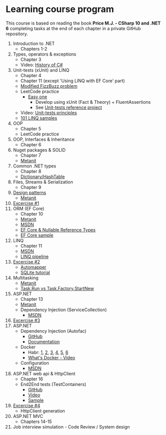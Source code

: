 # Learning course program
This course is based on reading the book **Price M.J. - CSharp 10 and .NET 6** completing tasks at the end of each chapter in a private GitHub repository.
1. Introduction to .NET
    - Chapters 1-2
2. Types, operators & exceptions
    - Chapter 3
    - Video: [History of C#](https://www.youtube.com/watch?app=desktop&v=ysKnBJsnxjE)
3. Unit-tests (xUnit) and LINQ
    - Chapter 4
    - Chapter 11 (except 'Using LINQ with EF Core' part) 
    - [Modified FizzBuzz problem](https://github.com/alex1ozr/LearnDotNet/blob/main/Exercises/FizzBuzz.md)
    - LeetCode practice 
       - [Easy one](https://leetcode.com/problemset/all/?sorting=W3sic29ydE9yZGVyIjoiQVNDRU5ESU5HIiwib3JkZXJCeSI6IkRJRkZJQ1VMVFkifV0%3D)
         - Develop using xUnit (Fact & Theory) + FluentAssertions
         - See [Unit-tests reference project](https://github.com/alex1ozr/LearnDotNet/tree/main/CodeSamples/UnitTests)
    - Video: [Unit-tests principles](https://www.youtube.com/watch?v=LkrqqpkKIXE)
    - [101 LINQ samples](https://github.com/dotnet/try-samples/blob/main/101-linq-samples/index.md)
4. OOP
    - Chapter 5
    - LeetCode practice
5. OOP, Interfaces & Inheritance
    - Chapter 6
6. Nuget packages & SOLID
    - Chapter 7
    - [Metanit](https://metanit.com/sharp/patterns/5.1.php)
7. Common .NET types
    - Chapter 8
    - [Dictionary/HashTable](https://blog.markvincze.com/back-to-basics-dictionary-part-1/)
8. Files, Streams & Serialization
    - Chapter 9
9. [Design patterns](https://github.com/alex1ozr/LearnDotNet/tree/main/Patterns)
   - [Metanit](https://metanit.com/sharp/patterns/1.1.php)
10. [Excercise #1](https://github.com/alex1ozr/LearnDotNet/blob/main/Exercises/Exercise_1.md)
11. ORM (EF Core)
    - Chapter 10
    - [Metanit](https://metanit.com/sharp/efcore/)
    - [MSDN](https://learn.microsoft.com/en-us/ef/core/get-started/overview/first-app?tabs=netcore-cli)
    - [EF Core & Nullable Reference Types](https://learn.microsoft.com/en-us/ef/core/miscellaneous/nullable-reference-types)
    - [EF Core sample](https://github.com/alex1ozr/LearnDotNet/tree/main/CodeSamples/EF)
12. LINQ
    - Chapter 11
    - [MSDN](https://learn.microsoft.com/en-us/dotnet/csharp/programming-guide/concepts/linq/introduction-to-linq-queries)
    - [LINQ pipeline](https://www.red-gate.com/simple-talk/development/dotnet-development/linq-secrets-revealed-chaining-and-debugging/#fourth)
13. [Excercise #2](https://github.com/alex1ozr/LearnDotNet/blob/main/Exercises/Exercise_2.md)
    - [Automapper](https://www.youtube.com/watch?v=3Rx85qlgjS4)
    - [SQLite tutorial](https://metanit.com/sql/sqlite/)
14. Multitasking
    - [Metanit](https://metanit.com/sharp/tutorial/13.3.php)
    - [Task.Run vs Task.Factory.StartNew](https://devblogs.microsoft.com/pfxteam/task-run-vs-task-factory-startnew/)
15. ASP.NET
    - Chapter 13
    - [Metanit](https://metanit.com/sharp/aspnet6/)
    - Dependency Injection (ServiceCollection)
      - [MSDN](https://learn.microsoft.com/en-us/aspnet/core/fundamentals/dependency-injection?view=aspnetcore-7.0)
16. [Excercise #3](https://github.com/alex1ozr/LearnDotNet/blob/main/Exercises/Exercise_3.md)
17. ASP.NET
    - Dependency Injection (Autofac)
      - [GitHub](https://github.com/autofac/Autofac)
      - [Documentation](https://autofac.readthedocs.io/en/latest/getting-started/index.html)
    - Docker
        - Habr: [1](https://habr.com/ru/company/ruvds/blog/438796/), [2](https://habr.com/ru/post/439978/), [3](https://habr.com/ru/company/ruvds/blog/439980/), [4](https://habr.com/ru/company/ruvds/blog/440658/), [5](https://habr.com/ru/company/ruvds/blog/440660/), [6](https://habr.com/ru/post/441574/)
        - [What's Docker - Video](https://www.youtube.com/watch?v=TJg7QpqCH70)
    - Configuration
      - [MSDN](https://learn.microsoft.com/en-us/aspnet/core/fundamentals/configuration/?view=aspnetcore-7.0)
17. ASP.NET web api & HttpClient
    - Chapter 16
    - End2End tests (TestContainers)
      - [GitHub](https://github.com/testcontainers/testcontainers-dotnet)
      - [Video](https://www.youtube.com/watch?v=E4TeWBFzcCw)
      - [Sample](https://github.com/alex1ozr/DockerTests)
18. [Excercise #4](https://github.com/alex1ozr/LearnDotNet/blob/main/Exercises/Exercise_4.md)
    - HttpClient generation
20. ASP.NET MVC
    - Chapters 14-15
21. Job interview simulation - Code Review / System design
